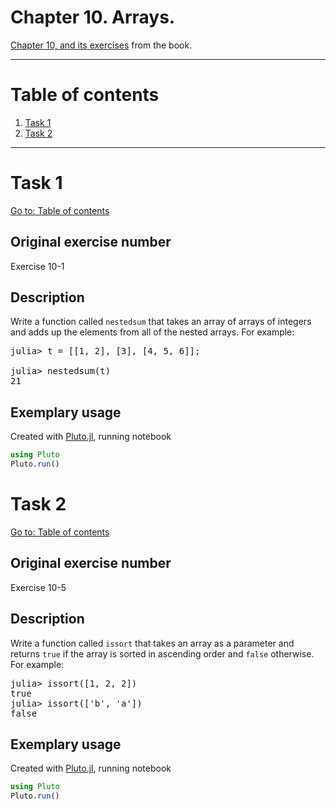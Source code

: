 # Chapter 10. Arrays.

[Chapter 10, and its exercises](https://benlauwens.github.io/ThinkJulia.jl/latest/book.html#_exercises_12) from the book.

---

# Table of contents

1. [Task 1](#task-1)
2. [Task 2](#task-2)

---

# Task 1

[Go to: Table of contents](#table-of-contents)

## Original exercise number

Exercise 10-1

## Description

Write a function called `nestedsum` that takes an array of arrays of integers and adds up the elements from all of the nested arrays. For example:

<pre>
julia> t = [[1, 2], [3], [4, 5, 6]];

julia> nestedsum(t)
21
</pre>

## Exemplary usage

Created with [Pluto.jl](https://plutojl.org/), running notebook

``` julia
using Pluto
Pluto.run()
```

# Task 2

[Go to: Table of contents](#table-of-contents)

## Original exercise number

Exercise 10-5

## Description

Write a function called `issort` that takes an array as a parameter and returns `true` if the array is sorted in ascending order and `false` otherwise. For example:

<pre>
julia> issort([1, 2, 2])
true
julia> issort(['b', 'a'])
false
</pre>

## Exemplary usage

Created with [Pluto.jl](https://plutojl.org/), running notebook

``` julia
using Pluto
Pluto.run()
```

